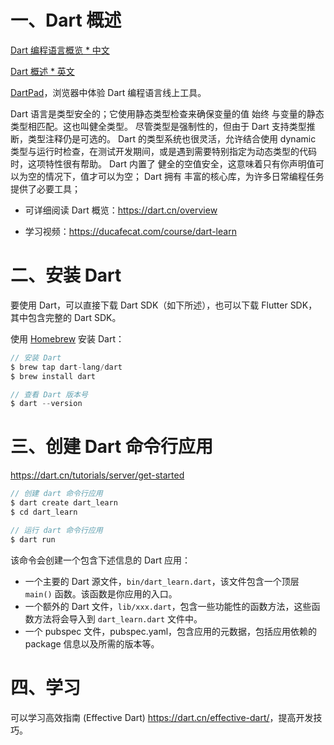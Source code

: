 # 一、Dart 概述

[Dart 编程语言概览 * 中文](https://dart.cn/)

[Dart 概述 * 英文](https://dart.dev/overview)

[DartPad](https://dart.dev/tools/dartpad)，浏览器中体验 Dart 编程语言线上工具。

Dart 语言是类型安全的；它使用静态类型检查来确保变量的值 始终 与变量的静态类型相匹配。这也叫健全类型。
尽管类型是强制性的，但由于 Dart 支持类型推断，类型注释仍是可选的。
Dart 的类型系统也很灵活，允许结合使用 dynamic 类型与运行时检查，在测试开发期间，或是遇到需要特别指定为动态类型的代码时，这项特性很有帮助。
Dart 内置了 健全的空值安全，这意味着只有你声明值可以为空的情况下，值才可以为空；
Dart 拥有 丰富的核心库，为许多日常编程任务提供了必要工具；

* 可详细阅读 Dart 概览：<https://dart.cn/overview>

* 学习视频：https://ducafecat.com/course/dart-learn

# 二、安装 Dart

要使用 Dart，可以直接下载 Dart SDK（如下所述），也可以下载 Flutter SDK，其中包含完整的 Dart SDK。

使用 [Homebrew](https://brew.sh/) 安装 Dart：

```dart
// 安装 Dart
$ brew tap dart-lang/dart
$ brew install dart

// 查看 Dart 版本号
$ dart --version
```


# 三、创建 Dart 命令行应用

<https://dart.cn/tutorials/server/get-started>

```dart
// 创建 dart 命令行应用
$ dart create dart_learn
$ cd dart_learn

// 运行 dart 命令行应用
$ dart run 
```

该命令会创建一个包含下述信息的 Dart 应用：

* 一个主要的 Dart 源文件，`bin/dart_learn.dart`，该文件包含一个顶层 `main()` 函数。该函数是你应用的入口。
* 一个额外的 Dart 文件，`lib/xxx.dart`，包含一些功能性的函数方法，这些函数方法将会导入到 `dart_learn.dart` 文件中。
* 一个 pubspec 文件，pubspec.yaml，包含应用的元数据，包括应用依赖的 package 信息以及所需的版本等。


# 四、学习

可以学习高效指南 (Effective Dart) <https://dart.cn/effective-dart/>，提高开发技巧。